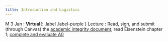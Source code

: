 ```yaml
---
title: Introduction and Logistics
---
```


M 3 Jan
: **Virtual**{: .label .label-purple } Lecture
  : Read, sign, and submit (through Canvas) the
  [academic integrity document](assets/docs/academic-integrity.pdf);
  read Eisenstein chapter 1; [complete and evaluate A0](assets/docs/A0.pdf)
